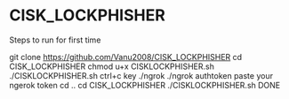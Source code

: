 # CISK_LOCKPHISHER
Steps to run for first time

git clone https://github.com/Vanu2008/CISK_LOCKPHISHER
cd CISK_LOCKPHISHER
chmod u+x CISKLOCKPHISHER.sh
./CISKLOCKPHISHER.sh
ctrl+c key
./ngrok
./ngrok authtoken paste your ngerok token 
cd ..
cd CISK_LOCKPHISHER
./CISKLOCKPHISHER.sh
DONE
